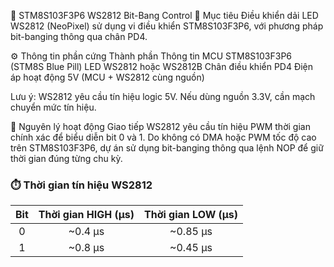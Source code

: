 📌 STM8S103F3P6 WS2812 Bit-Bang Control
🎯 Mục tiêu
Điều khiển dải LED WS2812 (NeoPixel) sử dụng vi điều khiển STM8S103F3P6, với phương pháp bit-banging thông qua chân PD4.

⚙️ Thông tin phần cứng
Thành phần	Thông tin
MCU	STM8S103F3P6 (STM8S Blue Pill)
LED	WS2812 hoặc WS2812B
Chân điều khiển	PD4
Điện áp hoạt động	5V (MCU + WS2812 cùng nguồn)

Lưu ý: WS2812 yêu cầu tín hiệu logic 5V. Nếu dùng nguồn 3.3V, cần mạch chuyển mức tín hiệu.

🧠 Nguyên lý hoạt động
Giao tiếp WS2812 yêu cầu tín hiệu PWM thời gian chính xác để biểu diễn bit 0 và 1. Do không có DMA hoặc PWM tốc độ cao trên STM8S103F3P6, dự án sử dụng bit-banging thông qua lệnh NOP để giữ thời gian đúng từng chu kỳ.

### ⏱️ Thời gian tín hiệu WS2812

| Bit | Thời gian HIGH (µs) | Thời gian LOW (µs) |
|:---:|:--------------------:|:------------------:|
| 0   | ~0.4 µs             | ~0.85 µs           |
| 1   | ~0.8 µs             | ~0.45 µs           |
